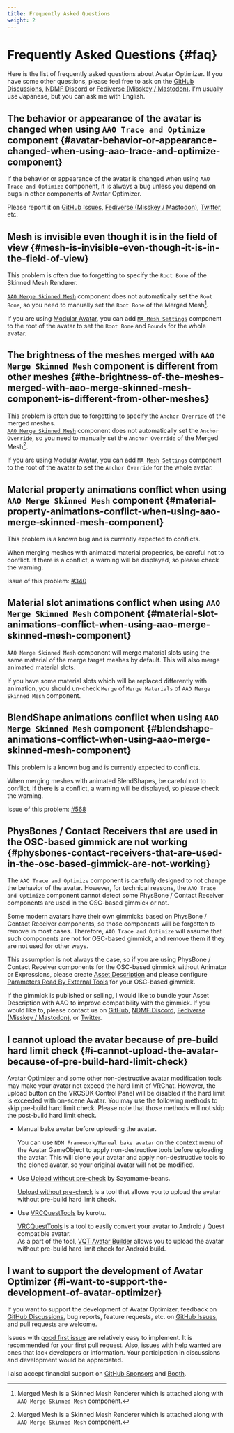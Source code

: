 ```yaml
---
title: Frequently Asked Questions
weight: 2
---
```


# Frequently Asked Questions {#faq}

Here is the list of frequently asked questions about Avatar Optimizer.
If you have some other questions, please feel free to ask on the [GitHub Discussions], [NDMF Discord] or [Fediverse (Misskey / Mastodon)][Fediverse].
I'm usually use Japanese, but you can ask me with English.

## The behavior or appearance of the avatar is changed when using `AAO Trace and Optimize` component {#avatar-behavior-or-appearance-changed-when-using-aao-trace-and-optimize-component}

If the behavior or appearance of the avatar is changed when using `AAO Trace and Optimize` component, it is always a bug unless you depend on bugs in other components of Avatar Optimizer.

Please report it on [GitHub Issues], [Fediverse (Misskey / Mastodon)][Fediverse], [Twitter], etc.

## Mesh is invisible even though it is in the field of view {#mesh-is-invisible-even-though-it-is-in-the-field-of-view}

This problem is often due to forgetting to specify the `Root Bone` of the Skinned Mesh Renderer.

[`AAO Merge Skinned Mesh`] component does not automatically set the `Root Bone`, so you need to manually set the `Root Bone` of the Merged Mesh[^merged-mesh].

If you are using [Modular Avatar], you can add [`MA Mesh Settings`] component to the root of the avatar to set the `Root Bone` and `Bounds` for the whole avatar.

## The brightness of the meshes merged with `AAO Merge Skinned Mesh` component is different from other meshes {#the-brightness-of-the-meshes-merged-with-aao-merge-skinned-mesh-component-is-different-from-other-meshes}

This problem is often due to forgetting to specify the `Anchor Override` of the merged meshes.\
[`AAO Merge Skinned Mesh`] component does not automatically set the `Anchor Override`, so you need to manually set the `Anchor Override` of the Merged Mesh[^merged-mesh].

If you are using [Modular Avatar], you can add [`MA Mesh Settings`] component to the root of the avatar to set the `Anchor Override` for the whole avatar.

## Material property animations conflict when using `AAO Merge Skinned Mesh` component {#material-property-animations-conflict-when-using-aao-merge-skinned-mesh-component}

This problem is a known bug and is currently expected to conflicts.

When merging meshes with animated material propeeries, be careful not to conflict.
If there is a conflict, a warning will be displayed, so please check the warning.

Issue of this problem: [#340](https://github.com/anatawa12/AvatarOptimizer/issues/340)

## Material slot animations conflict when using `AAO Merge Skinned Mesh` component {#material-slot-animations-conflict-when-using-aao-merge-skinned-mesh-component}

`AAO Merge Skinned Mesh` component will merge material slots using the same material of the merge target meshes by default.
This will also merge animated material slots.

If you have some material slots which will be replaced differently with animation, you should un-check `Merge` of `Merge Materials` of `AAO Merge Skinned Mesh` component.

## BlendShape animations conflict when using `AAO Merge Skinned Mesh` component {#blendshape-animations-conflict-when-using-aao-merge-skinned-mesh-component}

This problem is a known bug and is currently expected to conflicts.

When merging meshes with animated BlendShapes, be careful not to conflict.
If there is a conflict, a warning will be displayed, so please check the warning.

Issue of this problem: [#568](https://github.com/anatawa12/AvatarOptimizer/issues/568)

## PhysBones / Contact Receivers that are used in the OSC-based gimmick are not working {#physbones-contact-receivers-that-are-used-in-the-osc-based-gimmick-are-not-working}

The `AAO Trace and Optimize` component is carefully designed to not change the behavior of the avatar.
However, for technical reasons, the `AAO Trace and Optimize` component cannot detect some PhysBone / Contact Receiver components are used in the OSC-based gimmick or not.

Some modern avatars have their own gimmicks based on PhysBone / Contact Receiver components, so those components will be forgotten to remove in most cases.
Therefore, `AAO Trace and Optimize` will assume that such components are not for OSC-based gimmick, and remove them if they are not used for other ways.

This assumption is not always the case, so if you are using PhysBone / Contact Receiver components for the OSC-based gimmick without Animator or Expressions,
please create [Asset Description] and please configure [Parameters Read By External Tools] for your OSC-based gimmick.

If the gimmick is published or selling, I would like to bundle your Asset Description with AAO to improve compatibility with the gimmick.
If you would like to, please contact us on [GitHub], [NDMF Discord], [Fediverse (Misskey / Mastodon)][Fediverse], or [Twitter].

## I cannot upload the avatar because of pre-build hard limit check {#i-cannot-upload-the-avatar-because-of-pre-build-hard-limit-check}

Avatar Optimizer and some other non-destructive avatar modification tools may make your avatar not exceed the hard limit of VRChat.
However, the upload button on the VRCSDK Control Panel will be disabled if the hard limit is exceeded with on-scene Avatar.
You may use the following methods to skip pre-build hard limit check.
Please note that those methods will not skip the post-build hard limit check.

- Manual bake avatar before uploading the avatar.

  You can use `NDM Framework/Manual bake avatar` on the context menu of the Avatar GameObject to apply non-destructive tools before uploading the avatar.
  This will clone your avatar and apply non-destructive tools to the cloned avatar, so your original avatar will not be modified.
- Use [Upload without pre-check] by Sayamame-beans.

  [Upload without pre-check] is a tool that allows you to upload the avatar without pre-build hard limit check.
- Use [VRCQuestTools] by kurotu.

  [VRCQuestTools] is a tool to easily convert your avatar to Android / Quest compatible avatar.\
  As a part of the tool, [VQT Avatar Builder] allows you to upload the avatar without pre-build hard limit check for Android build.

[Upload without pre-check]: https://github.com/Sayamame-beans/Upload-without-preCheck?tab=readme-ov-file#upload-without-pre-check
[VRCQuestTools]: https://kurotu.github.io/VRCQuestTools/
[VQT Avatar Builder]: https://kurotu.github.io/VRCQuestTools/docs/references/main-menu/show-avatar-builder

## I want to support the development of Avatar Optimizer {#i-want-to-support-the-development-of-avatar-optimizer}

If you want to support the development of Avatar Optimizer, feedback on [GitHub Discussions], bug reports, feature requests, etc. on [GitHub Issues], and pull requests are welcome.

Issues with [good first issue] are relatively easy to implement. It is recommended for your first pull request.
Also, issues with [help wanted] are ones that lack developers or information. Your participation in discussions and development would be appreciated.

I also accept financial support on [GitHub Sponsors] and [Booth].

[Fediverse]: https://misskey.niri.la/@anatawa12
[GitHub Discussions]: https://github.com/anatawa12/AvatarOptimizer/discussions
[GitHub Issues]: https://github.com/anatawa12/AvatarOptimizer/issues/new/choose
[`AAO Merge Skinned Mesh`]: ../reference/merge-skinned-mesh/
[Modular Avatar]: https://modular-avatar.nadena.dev/ja/
[`MA Mesh Settings`]: https://modular-avatar.nadena.dev/ja/docs/reference/mesh-settings
[Twitter]: https://twitter.com/anatawa12_vrc
[GitHub Sponsors]: https://github.com/sponsors/anatawa12
[Booth]: https://anatawa12.booth.pm/items/4885109
[good first issue]: https://github.com/anatawa12/AvatarOptimizer/labels/good%20first%20issue
[help wanted]: https://github.com/anatawa12/AvatarOptimizer/labels/help%20wanted
[NDMF Discord]: https://discord.gg/dV4cVpewmM
[GitHub]: https://github.com/anatawa12/AvatarOptimizer/
[Asset Description]: ../developers/asset-description/
[Parameters Read By External Tools]: ../developers/asset-description/#parameters-read-by-external-tools

[^merged-mesh]: Merged Mesh is a Skinned Mesh Renderer which is attached along with `AAO Merge Skinned Mesh` component.
